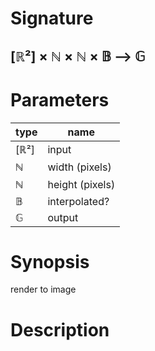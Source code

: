 # Signature
## [ℝ²] × ℕ × ℕ × 𝔹 ⟶ 𝔾

# Parameters

| type | name |
|------|------|
|[ℝ²]|input|
|ℕ|width (pixels)|
|ℕ|height (pixels)|
|𝔹|interpolated?|
|𝔾|output|

# Synopsis
render to image

# Description
